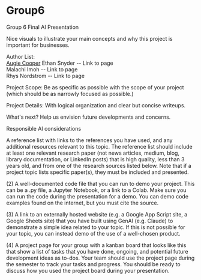 # Group6
Group 6 Final AI Presentation  


Nice visuals to illustrate your main concepts and why this project is important for businesses.

Author List:   
[Augie Cooper]([https://github.com/sacooper01/AugieCooper/blob/17c0e76b872b83a9e5b6ba66255582155d52c4d4/README.md](https://github.com/sacooper01/AugieCooper/blob/main/README.md))  
Ethan Snyder  -- Link to page  
Malachi Imoh  -- Link to page  
Rhys Nordstrom  -- Link to page

Project Scope: Be as specific as possible with the scope of your project (which should be as narrowly focused as possible.)

Project Details: With logical organization and clear but concise writeups.

What's next? Help us envision future developments and concerns.

Responsible AI considerations

A reference list with links to the references you have used, and any additional resources relevant to this topic. The reference list should include at least one relevant research paper (not news articles, medium, blog, library documentation, or LinkedIn posts) that is high quality, less than 3 years old, and from one of the research sources listed below. Note that if a project topic lists specific paper(s), they must be included and presented.


(2) A well-documented code file that you can run to demo your project. This can be a .py file, a Jupyter Notebook, or a link to a Colab. Make sure you can run the code during the presentation for a demo. You can demo code examples found on the internet, but you must cite the source.


(3) A link to an externally hosted website (e.g. a Google App Script site, a Google Sheets site) that you have built using GenAI (e.g. Claude) to demonstrate a simple idea related to your topic. If this is not possible for your topic, you can instead demo of the use of a well-chosen product.


(4) A project page for your group with a kanban board that looks like this that show a list of tasks that you have done, ongoing, and potential future development ideas as to-dos. Your team should use the project page during the semester to track your tasks and progress. You should be ready to discuss how you used the project board during your presentation.
